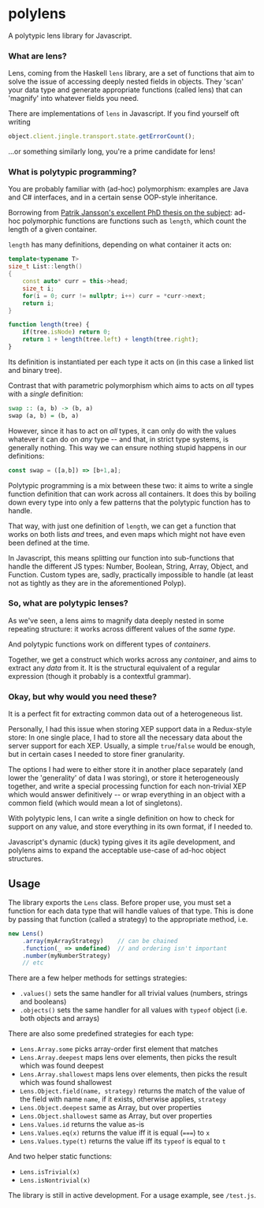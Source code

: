 # polylens

A polytypic lens library for Javascript.

### What are lens?

Lens, coming from the Haskell `lens` library, are a set of functions that aim to
solve the issue of accessing deeply nested fields in objects. They 'scan' your
data type and generate appropriate functions (called lens) that can 'magnify'
into whatever fields you need.

There are implementations of `lens` in Javascript. If you find yourself oft writing
```js
object.client.jingle.transport.state.getErrorCount();
```
...or something similarly long, you're a prime candidate for lens!

### What is polytypic programming?

You are probably familiar with (ad-hoc) polymorphism: examples are Java and C#
interfaces, and in a certain sense OOP-style inheritance.

Borrowing from [Patrik Jansson's excellent PhD thesis on the
subject](https://www.cse.chalmers.se/~patrikj/poly/polythesis/): ad-hoc
polymorphic functions are functions such as `length`, which count the length of
a given container.

`length` has many definitions, depending on what container it acts on:

```c++
template<typename T>
size_t List::length()
{
	const auto* curr = this->head;
	size_t i;
	for(i = 0; curr != nullptr; i++) curr = *curr->next;
	return i;
}
```

```js
function length(tree) {
    if(tree.isNode) return 0;
	return 1 + length(tree.left) + length(tree.right);
}
```
Its definition is instantiated per each type it acts on (in this case a linked
list and binary tree).


Contrast that with parametric polymorphism which aims to acts on _all_ types
with a _single_ definition:
```hs
swap :: (a, b) -> (b, a)
swap (a, b) = (b, a)
```
However, since it has to act on _all_ types, it can only do with the values
whatever it can do on _any_ type -- and that, in strict type systems, is
generally nothing. This way we can ensure nothing stupid happens in our definitions:
```js
const swap = ([a,b]) => [b+1,a];
```


Polytypic programming is a mix between these two: it aims to write a single
function definition that can work across all containers. It does this by boiling
down every type into only a few patterns that the polytypic function has to
handle.

That way, with just one definition of `length`, we can get a function that works
on both lists _and_ trees, and even maps which might not have even been defined
at the time.

In Javascript, this means splitting our function into sub-functions that handle
the different JS types: Number, Boolean, String, Array, Object, and Function.
Custom types are, sadly, practically impossible to handle (at least not as
tightly as they are in the aforementioned Polyp).


### So, what are polytypic lenses?

As we've seen, a lens aims to magnify data deeply nested in some repeating
structure: it works across different values of the _same type_.

And polytypic functions work on different types of _containers_.

Together, we get a construct which works across any _container_, and aims to
extract any _data_ from it. It is the structural equivalent of a regular
expression (though it probably is a contextful grammar).


### Okay, but why would you need these?

It is a perfect fit for extracting common data out of a heterogeneous list.

Personally, I had this issue when storing XEP support data in a Redux-style
store: In one single place, I had to store all the necessary data about the
server support for each XEP. Usually, a simple `true`/`false` would be enough,
but in certain cases I needed to store finer granularity.

The options I had were to either store it in another place separately (and lower
the 'generality' of data I was storing), or store it heterogeneously together,
and write a special processing function for each non-trivial XEP which would
answer definitively -- or wrap everything in an object with a common field
(which would mean a lot of singletons).

With polytypic lens, I can write a single definition on how to check for
support on any value, and store everything in its own format, if I needed to.

Javascript's dynamic (duck) typing gives it its agile development, and polylens
aims to expand the acceptable use-case of ad-hoc object structures.

## Usage

The library exports the `Lens` class. Before proper use, you must set a function
for each data type that will handle values of that type. This is done by passing
that function (called a strategy) to the appropriate method, i.e.
```js
new Lens()
	.array(myArrayStrategy)    // can be chained
	.function(_ => undefined)  // and ordering isn't important
	.number(myNumberStrategy)
	// etc
```

There are a few helper methods for settings strategies:
 - `.values()` sets the same handler for all trivial values (numbers, strings and booleans)
 - `.objects()` sets the same handler for all values with `typeof` object (i.e. both objects and arrays)

There are also some predefined strategies for each type:
 - `Lens.Array.some` picks array-order first element that matches
 - `Lens.Array.deepest` maps lens over elements, then picks the result which was found deepest
 - `Lens.Array.shallowest` maps lens over elements, then picks the result which was found shallowest
 - `Lens.Object.field(name, strategy)` returns the match of the value of the field with name `name`, if it exists, otherwise applies, `strategy`
 - `Lens.Object.deepest` same as Array, but over properties
 - `Lens.Object.shallowest` same as Array, but over properties
 - `Lens.Values.id` returns the value as-is
 - `Lens.Values.eq(x)` returns the value iff it is equal (`===`) to `x`
 - `Lens.Values.type(t)` returns the value iff its `typeof` is equal to `t`

And two helper static functions:
 - `Lens.isTrivial(x)`
 - `Lens.isNontrivial(x)`

The library is still in active development. For a usage example, see `/test.js`.
